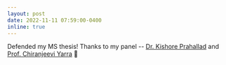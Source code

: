 ```yaml
---
layout: post
date: 2022-11-11 07:59:00-0400
inline: true
---
```


Defended my MS thesis! Thanks to my panel -- [Dr. Kishore Prahallad](https://sites.google.com/site/kishoreprahallad/?pli=1) and [Prof. Chiranjeevi Yarra](https://www.iiit.ac.in/people/faculty/Chiranjeeviyarra/) :tada: